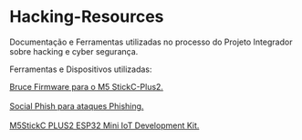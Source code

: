 # Hacking-Resources
Documentação e Ferramentas utilizadas no processo do Projeto Integrador sobre hacking e cyber segurança.

Ferramentas e Dispositivos utilizadas:

<a href="https://bruce.computer/">Bruce Firmware para o M5 StickC-Plus2.</a>
<br><br>
<a href="https://github.com/TYehan/SocialPhish">Social Phish para ataques Phishing.</a>
<br><br>
<a href="https://shop.m5stack.com/products/m5stickc-plus2-esp32-mini-iot-development-kit?variant=44269818216705">M5StickC PLUS2 ESP32 Mini IoT Development Kit.</a>
